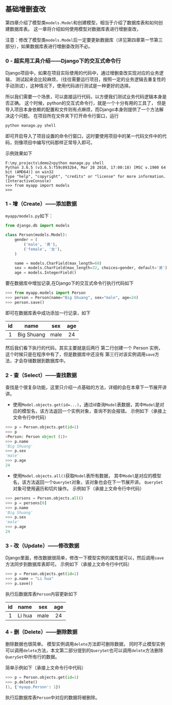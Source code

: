 ## 基础增删查改
第四章介绍了模型类`models.Model`和创建模型，相当于介绍了数据库表和如何创建数据库表。
这一章将介绍如何使用模型对数据库表进行增删查改，

注意：修改了模型类`models.Model`后一定要更新数据库（详见第四章第一节第三部分），如果数据库表进行增删查改则不必。

### 0 - 超实用工具介绍——Django下的交互式命令行
Django项目中，如果在项目实际使用的代码中，通过增删查改实现对应的业务逻辑，
测试起来会比较麻烦，（往往需要运行项目，按照一定的业务逻辑去重复性的手动测试），这种情况下，使用代码进行测试是一种更好的选择。

所以我们需要一个场景，可以直接运行代码，以方便我们测试业务代码逻辑本身是否正确。
这个时候，python的交互式命令行，就是一个十分有用的工具了，
但是导入项目本身依赖的配置和文件则有点麻烦，而Django本身则提供了一个方法解决这个问题。
在项目所在文件夹下打开命令行窗口，运行
```python
python manage.py shell
```
即可开启导入了项目设置的命令行窗口，这时要使用项目中的某一代码文件中的代码，则像项目中编写代码那样正常导入即可。

示例效果如下
```shell
F:\my_projects\demo2>python manage.py shell
Python 3.6.5 (v3.6.5:f59c0932b4, Mar 28 2018, 17:00:18) [MSC v.1900 64 bit (AMD64)] on win32
Type "help", "copyright", "credits" or "license" for more information.
(InteractiveConsole)
>>> from myapp import models
>>>
```

### 1 - 增（Create）——添加数据
`myapp/models.py`如下：
```python
from django.db import models

class Person(models.Model):
    gender = (
        ('male', '男'),
        ('female', '女'),
    )

    name = models.CharField(max_length=60)
    sex = models.CharField(max_length=32, choices=gender, default='男')
    age = models.IntegerField()
```
要在数据库中增加记录,在Django下的交互式命令行执行代码如下

```python
>>> from myapp.models import Person
>>> person = Person(name="Big Shuang", sex="male", age=24)
>>> person.save()
```

即可在数据库表中成功添加一行记录，如下

|  id    |    name    |  sex   |   age  |
| :----: |   :----:   | :----: | :----: |
| 1      | Big Shuang |  male  |   24   |

然后我们看下执行的代码，其实主要就是后两行
第二行创建一个 Person 实例，这个时候只是在程序中有了，但是数据库中还没有
第三行对该实例调用`save`方法，才会存储数据到数据库中。

### 2 - 查（Select）——查找数据
查找是个很复杂功能，这里只介绍一点基础的方法，详细的会在本章下一节展开讲讲。
- 使用`Model.objects.get(id=...)`，通过id查询`Model`表数据，其中`Model`是对应的模型名，该方法返回一个实例对象，查询不到会报错。
示例如下（承接上文命令行中代码）
```python
>>> p = Person.objects.get(id=1)
>>> p
<Person: Person object (1)>
>>> p.name
'Big Shuang'
>>> p.sex
'male'
>>> p.age
24
```

- 使用`Model.objects.all()`获取`Model`表所有数据，
其中`Model`是对应的模型名，该方法返回一个`QuerySet`对象，该对象也会在下一节展开讲。
`QuerySet`对象可使用遍历和切片操作。
示例如下（承接上文命令行中代码）
```python
>>> persons = Person.objects.all()
>>> p = persons[0]
>>> p.name
'Big Shuang'
>>> p.sex
'male'
>>> p.age
24
```
### 3 - 改（Update）——修改数据
Django里面，修改数据很简单，修改一下模型实例的属性就可以，然后调用`save`方法同步到数据库表即可。
示例如下（承接上文命令行中代码）
```python
>>> p = Person.objects.get(id=1)
>>> p.name = "Li hua"
>>> p.save()
```
执行后数据库表`Person`内容更新如下

|  id    |    name    |  sex   |   age  |
| :----: |   :----:   | :----: | :----: |
| 1      |   Li hua   |  male  |   24   |

### 4 - 删（Delete）——删除数据
删除数据也很简单。
模型实例调用`delete`方法即可删除数据，
同时不止模型实例可以调用`delete`方法，本文第二部分提到的`QuerySet`也可以调用`delete`方法删除`QuerySet`中所有行的数据。

简单示例如下（承接上文命令行中代码）

```python
>>> p = Person.objects.get(id=1)
>>> p.delete()
(1, {'myapp.Person': 1})
```

执行后数据库表`Person`中对应的数据将被删除。
